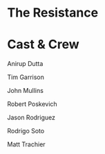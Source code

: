 The Resistance
=============

Cast & Crew
============
Anirup Dutta

Tim Garrison

John Mullins

Robert Poskevich

Jason Rodriguez

Rodrigo Soto

Matt Trachier
